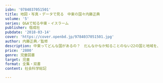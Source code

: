 ```yaml
---
isbn: '9784037051501'
title: 地図・写真・データで見る　中東の国々内藤正典
volume: '5'
series: Q&Aで知る中東・イスラーム
publisher: 偕成社
pubdate: '2018-03-14'
cover: 'https://cover.openbd.jp/9784037051501.jpg'
author: 内藤正典／監修
description: 中東ってどんな国があるの？　だんなかなか知ることのない22の国と地域を、わかりやすい地図、親しみやすい写真、くわしいデータで紹介します。
price: '2800'
genre: 児童図書
target: 児童
format: 全集・双書
content: 社会科学総記

---
```

